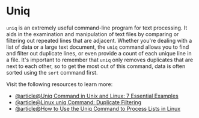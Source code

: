 # Uniq

`uniq` is an extremely useful command-line program for text processing. It aids in the examination and manipulation of text files by comparing or filtering out repeated lines that are adjacent. Whether you're dealing with a list of data or a large text document, the `uniq` command allows you to find and filter out duplicate lines, or even provide a count of each unique line in a file. It's important to remember that `uniq` only removes duplicates that are next to each other, so to get the most out of this command, data is often sorted using the `sort` command first.

Visit the following resources to learn more:

- [@article@Uniq Command in Unix and Linux: 7 Essential Examples](https://linuxhandbook.com/uniq-command/)
- [@article@Linux uniq Command: Duplicate Filtering](https://labex.io/tutorials/linux-linux-uniq-command-duplicate-filtering-219199)
- [@article@How to Use the Uniq Command to Process Lists in Linux](https://www.redhat.com/en/blog/uniq-command-lists)